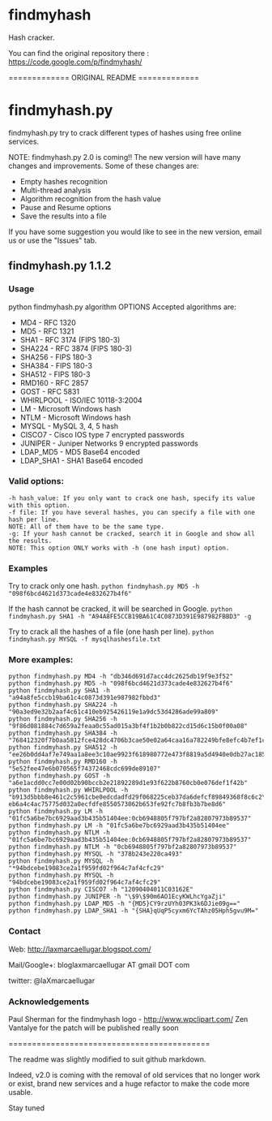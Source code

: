 findmyhash
==========

Hash cracker.

You can find the original repository there : https://code.google.com/p/findmyhash/

============= ORIGINAL README =============

# findmyhash.py

findmyhash.py try to crack different types of hashes using free online services.

NOTE: findmyhash.py 2.0 is coming!! The new version will have many changes and improvements. Some of these changes are:

* Empty hashes recognition
* Multi-thread analysis
* Algorithm recognition from the hash value
* Pause and Resume options
* Save the results into a file

If you have some suggestion you would like to see in the new version, email us or use the "Issues" tab.

## findmyhash.py 1.1.2

### Usage
python findmyhash.py algorithm OPTIONS
Accepted algorithms are:
* MD4 - RFC 1320
* MD5 - RFC 1321
* SHA1 - RFC 3174 (FIPS 180-3)
* SHA224 - RFC 3874 (FIPS 180-3)
* SHA256 - FIPS 180-3
* SHA384 - FIPS 180-3
* SHA512 - FIPS 180-3
* RMD160 - RFC 2857
* GOST - RFC 5831
* WHIRLPOOL - ISO/IEC 10118-3:2004
* LM - Microsoft Windows hash
* NTLM - Microsoft Windows hash
* MYSQL - MySQL 3, 4, 5 hash
* CISCO7 - Cisco IOS type 7 encrypted passwords
* JUNIPER - Juniper Networks $9$ encrypted passwords
* LDAP_MD5 - MD5 Base64 encoded
* LDAP_SHA1 - SHA1 Base64 encoded

### Valid options:
```
-h hash_value: If you only want to crack one hash, specify its value with this option.
-f file: If you have several hashes, you can specify a file with one hash per line.
NOTE: All of them have to be the same type.
-g: If your hash cannot be cracked, search it in Google and show all the results.
NOTE: This option ONLY works with -h (one hash input) option.
```
### Examples
Try to crack only one hash.
```python findmyhash.py MD5 -h "098f6bcd4621d373cade4e832627b4f6"```

If the hash cannot be cracked, it will be searched in Google.
```python findmyhash.py SHA1 -h "A94A8FE5CCB19BA61C4C0873D391E987982FBBD3" -g```

Try to crack all the hashes of a file (one hash per line).
```python findmyhash.py MYSQL -f mysqlhashesfile.txt```

### More examples:
```
python findmyhash.py MD4 -h "db346d691d7acc4dc2625db19f9e3f52"
python findmyhash.py MD5 -h "098f6bcd4621d373cade4e832627b4f6"
python findmyhash.py SHA1 -h "a94a8fe5ccb19ba61c4c0873d391e987982fbbd3"
python findmyhash.py SHA224 -h "90a3ed9e32b2aaf4c61c410eb925426119e1a9dc53d4286ade99a809"
python findmyhash.py SHA256 -h "9f86d081884c7d659a2feaa0c55ad015a3bf4f1b2b0b822cd15d6c15b0f00a08"
python findmyhash.py SHA384 -h "768412320f7b0aa5812fce428dc4706b3cae50e02a64caa16a782249bfe8efc4b7ef1ccb126255d196047dfedf17a0a9"
python findmyhash.py SHA512 -h "ee26b0dd4af7e749aa1a8ee3c10ae9923f618980772e473f8819a5d4940e0db27ac185f8a0e1d5f84f88bc887fd67b143732c304cc5fa9ad8e6f57f50028a8ff"
python findmyhash.py RMD160 -h "5e52fee47e6b070565f74372468cdc699de89107"
python findmyhash.py GOST -h "a6e1acdd0cc7e00d02b90bccb2e21892289d1e93f622b8760cb0e076def1f42b"
python findmyhash.py WHIRLPOOL -h "b913d5bbb8e461c2c5961cbe0edcdadfd29f068225ceb37da6defcf89849368f8c6c2\
eb6a4c4ac75775d032a0ecfdfe8550573062b653fe92fc7b8fb3b7be8d6"
python findmyhash.py LM -h "01fc5a6be7bc6929aad3b435b51404ee:0cb6948805f797bf2a82807973b89537"
python findmyhash.py LM -h "01fc5a6be7bc6929aad3b435b51404ee"
python findmyhash.py NTLM -h "01fc5a6be7bc6929aad3b435b51404ee:0cb6948805f797bf2a82807973b89537"
python findmyhash.py NTLM -h "0cb6948805f797bf2a82807973b89537"
python findmyhash.py MYSQL -h "378b243e220ca493"
python findmyhash.py MYSQL -h "*94bdcebe19083ce2a1f959fd02f964c7af4cfc29"
python findmyhash.py MYSQL -h "94bdcebe19083ce2a1f959fd02f964c7af4cfc29"
python findmyhash.py CISCO7 -h "12090404011C03162E"
python findmyhash.py JUNIPER -h "\$9\$90m6AO1EcyKWLhcYgaZji"
python findmyhash.py LDAP_MD5 -h "{MD5}CY9rzUYh03PK3k6DJie09g=="
python findmyhash.py LDAP_SHA1 -h "{SHA}qUqP5cyxm6YcTAhz05Hph5gvu9M="
```
### Contact
Web: http://laxmarcaellugar.blogspot.com/

Mail/Google+: bloglaxmarcaellugar AT gmail DOT com

twitter: @laXmarcaellugar

### Acknowledgements
Paul Sherman for the findmyhash logo - http://www.wpclipart.com/
Zen Vantalye for the patch will be published really soon

===========================================

The readme was slightly modified to suit github markdown.

Indeed, v2.0 is coming with the removal of old services that no longer work or exist,
brand new services and a huge refactor to make the code more usable.

Stay tuned